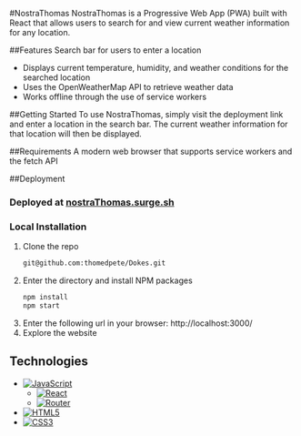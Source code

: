 #NostraThomas
NostraThomas is a Progressive Web App (PWA) built with React that allows users to search for and view current weather information for any location.

##Features
Search bar for users to enter a location
- Displays current temperature, humidity, and weather conditions for the searched location
- Uses the OpenWeatherMap API to retrieve weather data
- Works offline through the use of service workers

##Getting Started
To use NostraThomas, simply visit the deployment link and enter a location in the search bar. The current weather information for that location will then be displayed.

##Requirements
A modern web browser that supports service workers and the fetch API

##Deployment
### Deployed at [nostraThomas.surge.sh](https://nostraThomas.surge.sh/)

### Local Installation
1. Clone the repo
   ```sh
   git@github.com:thomedpete/Dokes.git
   ```
2. Enter the directory and install NPM packages
   ```sh
   npm install
   npm start
   ``` 
3. Enter the following url in your browser: http://localhost:3000/
4. Explore the website

## Technologies
- [![JavaScript](https://img.shields.io/badge/javascript-%23323330.svg?style=for-the-badge&logo=javascript&logoColor=%23F7DF1E)](https://www.javascript.com/)
  - [![React](https://img.shields.io/badge/react-%23323330.svg?style=for-the-badge&logo=react&logoColor=%23F7DF1E)](https://reactjs.org/)
  - [![Router](https://img.shields.io/badge/router-%23323330.svg?style=for-the-badge&logo=react-router&logoColor=%CA4245)](https://reactrouter.com/en/main)
- [![HTML5](https://img.shields.io/badge/html5-%23E34F26.svg?style=for-the-badge&logo=html5&logoColor=white)](https://developer.mozilla.org/en-US/docs/Glossary/HTML5)
- [![CSS3](https://img.shields.io/badge/css3-%231572B6.svg?style=for-the-badge&logo=css3&logoColor=white)](https://www.css3.info/)

